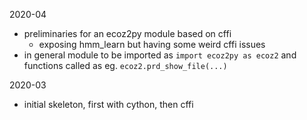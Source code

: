 2020-04

- preliminaries for an ecoz2py module based on cffi
    - exposing hmm_learn but having some weird cffi issues
- in general module to be imported as `import ecoz2py as ecoz2`
  and functions called as eg. `ecoz2.prd_show_file(...)`

2020-03

- initial skeleton, first with cython, then cffi
